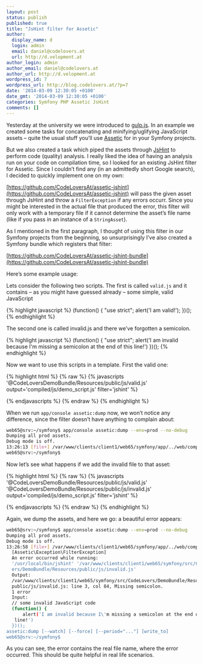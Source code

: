 ```yaml
---
layout: post
status: publish
published: true
title: "JsHint filter for Assetic"
author:
  display_name: d
  login: admin
  email: daniel@codelovers.at
  url: http://d.velopment.at
author_login: admin
author_email: daniel@codelovers.at
author_url: http://d.velopment.at
wordpress_id: 7
wordpress_url: http://blog.codelovers.at/?p=7
date: '2014-03-09 12:30:05 +0100'
date_gmt: '2014-03-09 12:30:05 +0100'
categories: Symfony PHP Assetic JsHint
comments: []
---
```

Yesterday at the university we were introduced to [gulp.js](http://gulpjs.com/). In an example we created some tasks for concatenating and minifying/uglifying JavaScript assets – quite the usual stuff you’ll use [Assetic](https://github.com/kriswallsmith/assetic) for in your Symfony projects.

But we also created a task which piped the assets through [JsHint](http://www.jshint.com/) to perform code (quality) analysis. I really liked the idea of having an analysis run on your code on compilation time, so I looked for an existing JsHint filter for Assetic. Since I couldn’t find any (in an admittedly short Google search), I decided to quickly implement one on my own:

[https://github.com/CodeLoversAt/assetic-jshint](https://github.com/CodeLoversAt/assetic-jshint) will pass the given asset through JsHint and throw a `FilterException` if any errors occurr. Since you might be interested in the actual file that produced the error, this filter will only work with a temporary file if it cannot determine the asset’s file name (like if you pass in an instance of a `StringAsset`).

As I mentioned in the first paragraph, I thought of using this filter in our Symfony projects from the beginning, so unsurprisingly I’ve also created a Symfony bundle which registers that filter:

[https://github.com/CodeLoversAt/assetic-jshint-bundle](https://github.com/CodeLoversAt/assetic-jshint-bundle)

Here’s some example usage:

Lets consider the following two scripts. The first is called `valid.js` and it contains – as you might have guessed already – some simple, valid JavaScript

{% highlight javascript %}
(function() {
    "use strict";
    alert('I am valid!');
})();
{% endhighlight %}

The second one is called invalid.js and there we’ve forgotten a semicolon.

{% highlight javascript %}
(function() {
    "use strict";
    alert('I am invalid because I\'m missing a semicolon at the end of this line!')
})();
{% endhighlight %}


Now we want to use this scripts in a template. First the valid one:

{% highlight html %}
{% raw %}
{% javascripts
'@CodeLoversDemoBundle/Resources/public/js/valid.js'
output='compiled/js/demo_script.js' filter='jshint'
%}
<script type="text/javascript" src="{{ asset_url }}"></script>
{% endjavascripts %}
{% endraw %}
{% endhighlight %}

When we run `app/console assetic:dump` now, we won’t notice any difference, since the filter doesn’t have anything to complain about:

```bash
web65@srv:~/symfony$ app/console assetic:dump --env=prod --no-debug
Dumping all prod assets.
Debug mode is off.
13:26:13 [file+] /var/www/clients/client1/web65/symfony/app/../web/compiled/js/demo_script.js
web65@srv:~/symfony$
```

Now let’s see what happens if we add the invalid file to that asset:

{% highlight html %}
{% raw %}
{% javascripts
'@CodeLoversDemoBundle/Resources/public/js/valid.js'
'@CodeLoversDemoBundle/Resources/public/js/invalid.js'
output='compiled/js/demo_script.js' filter='jshint'
%}
<script type="text/javascript" src="{{ asset_url }}"></script>
{% endjavascripts %}
{% endraw %}
{% endhighlight %}

Again, we dump the assets, and here we go: a beautiful error appears:

```bash
web65@srv:~/symfony$ app/console assetic:dump --env=prod --no-debug
Dumping all prod assets.
Debug mode is off.
13:26:58 [file+] /var/www/clients/client1/web65/symfony/app/../web/compiled/js/demo_script.js
  [Assetic\Exception\FilterException]
  An error occurred while running:
  '/usr/local/bin/jshint' '/var/www/clients/client1/web65/symfony/src/CodeLov
  ers/DemoBundle/Resources/public/js/invalid.js'
  Output:
  /var/www/clients/client1/web65/symfony/src/CodeLovers/DemoBundle/Resources/
  public/js/invalid.js: line 3, col 84, Missing semicolon.
  1 error
  Input:
  // some invalid JavaScript code
  (function() {
      alert('I am invalid because I\'m missing a semicolon at the end of this
   line!')
  })();
assetic:dump [--watch] [--force] [--period="..."] [write_to]
web65@srv:~/symfony$
```

As you can see, the error contains the real file name, where the error occurred. This should be quite helpful in real life scenarios.
